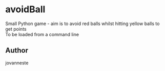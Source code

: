 # avoidBall
Small Python game - aim is to avoid red balls whilst hitting yellow balls to get points \
To be loaded from a command line

## Author 
jovanneste 

